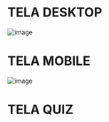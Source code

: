 # TELA DESKTOP
![image](https://github.com/MvFranca/simplifica/assets/111403597/18d0d811-c5e7-4302-96ec-51c0225b8712)

# TELA MOBILE
![image](https://github.com/MvFranca/simplifica/assets/111403597/186838c3-4478-42fa-870d-94e2c63cf88d)

# TELA QUIZ
